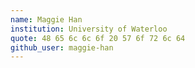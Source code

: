 ```yaml
---
name: Maggie Han
institution: University of Waterloo
quote: 48 65 6c 6c 6f 20 57 6f 72 6c 64 
github_user: maggie-han
---
```

